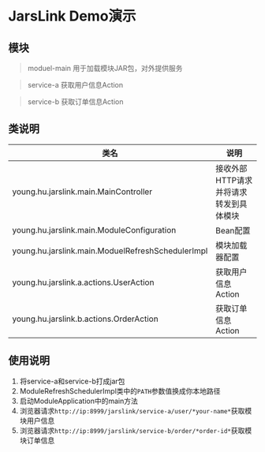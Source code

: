 # JarsLink Demo演示

## 模块

> moduel-main 用于加载模块JAR包，对外提供服务

> service-a 获取用户信息Action

> service-b 获取订单信息Action

## 类说明

|类名|说明|
|-----|--------|
|young.hu.jarslink.main.MainController|接收外部HTTP请求并将请求转发到具体模块|
|young.hu.jarslink.main.ModuleConfiguration|Bean配置|
|young.hu.jarslink.main.ModuelRefreshSchedulerImpl|模块加载器配置|
|young.hu.jarslink.a.actions.UserAction|获取用户信息Action|
|young.hu.jarslink.b.actions.OrderAction|获取订单信息Action|

## 使用说明
1. 将service-a和service-b打成jar包
1. ModuleRefreshSchedulerImpl类中的`PATH`参数值换成你本地路径
1. 启动ModuleApplication中的main方法
1. 浏览器请求`http://ip:8999/jarslink/service-a/user/*your-name*`获取模块用户信息
1. 浏览器请求`http://ip:8999/jarslink/service-b/order/*order-id*`获取模块订单信息